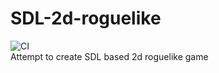 # SDL-2d-roguelike
![CI](https://github.com/czarny247/SDL-2d-roguelike/workflows/CI/badge.svg?branch=master)\
Attempt to create SDL based 2d roguelike game
